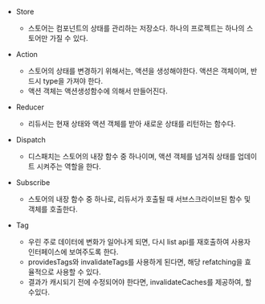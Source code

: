 * Store
  * 스토어는 컴포넌트의 상태를 관리하는 저장소다. 하나의 프로젝트는 하나의 스토어만 가질 수 있다.

* Action
  * 스토어의 상태를 변경하기 위해서는, 액션을 생성해야한다. 액션은 객체이며, 반드시 type을 가져야 한다. 
  * 액션 객체는 액션생성함수에 의해서 만들어진다.

* Reducer
  * 리듀서는 현재 상태와 액션 객체를 받아 새로운 상태를 리턴하는 함수다.

* Dispatch
  * 디스패치는 스토어의 내장 함수 중 하나이며, 액션 객체를 넘겨줘 상태를 업데이트 시켜주는 역할을 한다.

* Subscribe
  * 스토어의 내장 함수 중 하나로, 리듀서가 호출될 때 서브스크라이브된 함수 및 객체를 호출한다.

* Tag 
  * 우린 주로 데이터에 변화가 일어나게 되면, 다시 list api를 재호출하여 사용자 인터페이스에 보여주도록 한다. 
  * providesTags와 invalidateTags를 사용하게 된다면, 해당 refatching을 효율적으로 사용할 수 있다. 
  * 결과가 캐시되기 전에 수정되어야 한다면, invalidateCaches를 제공하여, 할 수있다. 

 